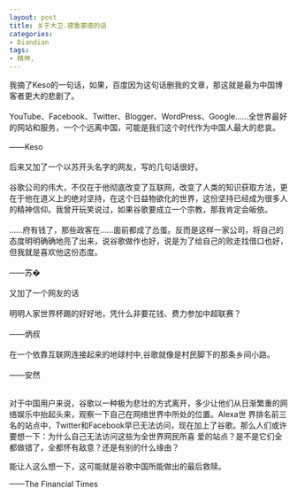 ```yaml
---
layout: post
title: 关于大卫.德鲁蒙德的话
categories:
- Diandian
tags:
- 精神, 
---
```

我摘了Keso的一句话，如果，百度因为这句话删我的文章，那这就是最为中国博客者更大的悲剧了。
<br />
<br />YouTube、Facebook、Twitter、Blogger、WordPress、Google……全世界最好的网站和服务，一个个远离中国，可能是我们这个时代作为中国人最大的悲哀。
<br />
<br />——Keso
<br />
<br />后来又加了一个以苏开头名字的网友，写的几句话很好。
<br />
<br />谷歌公司的伟大，不仅在于他彻底改变了互联网，改变了人类的知识获取方法，更在于他在道义上的绝对坚持，在这个日益物欲化的世界，这份坚持已经成为很多人的精神信仰。我曾开玩笑说过，如果谷歌要成立一个宗教，那我肯定会皈依。
<br />
<br />……府有钱了，那些政客在……面前都成了怂蛋。反而是这样一家公司，将自己的态度明明确确地亮了出来，说谷歌做作也好，说是为了给自己的败走找借口也好，但我就是喜欢他这份态度。
<br />
<br />——苏�
<br />
<br />又加了一个网友的话
<br />
<br />明明人家世界杯踢的好好地，凭什么非要花钱、费力参加中超联赛？
<br />
<br />——炳叔
<br />
<br />在一个依靠互联网连接起来的地球村中,谷歌就像是村民脚下的那条乡间小路。
<br />
<br />——安然
<br />
<br />
<p>对于中国用户来说，谷歌以一种极为悲壮的方式离开，多少让他们从日渐繁重的网络娱乐中抬起头来，观察一下自己在网络世界中所处的位置。Alexa世 界排名前三名的站点中，Twitter和Facebook早已无法访问，现在加上了谷歌。那么人们或许要想一下：为什么自己无法访问这些为全世界网民所喜 爱的站点？是不是它们全都做错了，全都怀有敌意？还是有别的什么缘由？</p>
<p>能让人这么想一下，这可能就是谷歌中国所能做出的最后救赎。</p>
<p>——The Financial Times</p>